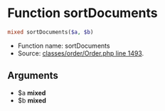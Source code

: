 Function sortDocuments
===========================





```php
mixed sortDocuments($a, $b)
```

* Function name: sortDocuments
* Source: [classes/order/Order.php line 1493](https://github.com/PrestaShop/PrestaShop/blob/1.5.4.0/classes/order/Order.php#L1493).

Arguments
---------

* $a **mixed**
* $b **mixed**


